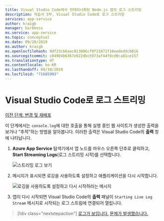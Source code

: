 ```yaml
---
title: Visual Studio Code에서 컨테이너화된 Node.js 앱의 로그 스트리밍
description: 자습서 5부, Visual Studio Code로 로그 스트리밍
services: app-service
author: kraigb
manager: barbkess
ms.service: app-service
ms.topic: conceptual
ms.date: 09/20/2019
ms.author: kraigb
ms.openlocfilehash: 9df23cb6aac013006cf0f21871f16eededdcb816
ms.sourcegitcommit: c04984b6367e922dbc5973af44f8cd0ca81ce157
ms.translationtype: HT
ms.contentlocale: ko-KR
ms.lasthandoff: 09/30/2019
ms.locfileid: "71685993"
---
```

# <a name="stream-logs-into-visual-studio-code"></a>Visual Studio Code로 로그 스트리밍

[이전 단계: 변경 및 재배포](tutorial-vscode-docker-node-05.md)

이 단계에서는 `console.log`에 대한 호출을 통해 실행 중인 웹 사이트가 생성한 출력을 보거나 "추적"하는 방법을 알아봅니다. 이러한 출력은 Visual Studio Code의 **출력** 창에 나타납니다.

1. **Azure App Service** 탐색기에서 앱 노드를 마우스 오른쪽 단추로 클릭하고, **Start Streaming Logs**(로그 스트리밍 시작)를 선택합니다.

    ![스트리밍 로그 보기](media/deploy-containers/stream-logs-command.png)

1. 메시지가 표시되면 로깅을 사용하도록 설정하고 애플리케이션을 다시 시작합니다.

    ![로깅을 사용하도록 설정하고 다시 시작하라는 메시지](media/deploy-azure/enable-restart.png)

1. 앱이 다시 시작되면 Visual Studio Code의 **출력** 패널이 `Starting Live Log Stream` 메시지로 시작되는 로그 스트림에 연결되어 열립니다.

> [!div class="nextstepaction"]
> [로그가 보입니다.](tutorial-vscode-docker-node-07.md) [문제가 발생했습니다.](https://www.research.net/r/PWZWZ52?tutorial=node-deployment-docker-extension&step=tailing-logs)
